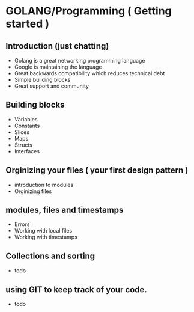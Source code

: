 # GOLANG/Programming ( Getting started )

## Introduction (just chatting)
- Golang is a great networking programming language
- Google is maintaining the language
- Great backwards compatibility which reduces technical debt 
- Simple building blocks 
- Great support and community
## Building blocks
- Variables
- Constants
- Slices
- Maps
- Structs
- Interfaces
## Orginizing your files ( your first design pattern )
- introduction to modules
- Orginizing files
## modules, files and timestamps
- Errors
- Working with local files
- Working with timestamps
## Collections and sorting
- todo
## using GIT to keep track of your code.
- todo